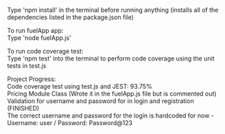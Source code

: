 Type 'npm install' in the terminal before running anything (installs all of the dependencies listed in the package.json file)

To run fuelApp app:  
Type 'node fuelApp.js'  

To run code coverage test:  
Type 'npm test' into the terminal to perform code coverage using the unit tests in test.js  

Project Progress:  
Code coverage test using test.js and JEST: 93.75%  
Pricing Module Class (Wrote it in the fuelApp.js file but is commented out)  
Validation for username and password for in login and registration (FINISHED)  
The correct username and password for the login is hardcoded for now - Username: user / Password: Password@123  
